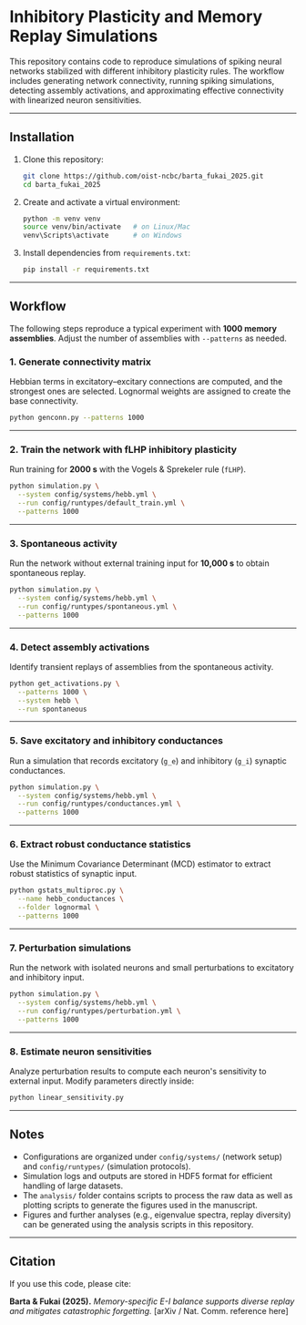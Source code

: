 # Inhibitory Plasticity and Memory Replay Simulations

This repository contains code to reproduce simulations of spiking neural networks stabilized with different inhibitory plasticity rules.
The workflow includes generating network connectivity, running spiking simulations, detecting assembly activations, and approximating effective connectivity with linearized neuron sensitivities.

---

## Installation

1. Clone this repository:

   ```bash
   git clone https://github.com/oist-ncbc/barta_fukai_2025.git
   cd barta_fukai_2025
   ```

2. Create and activate a virtual environment:

   ```bash
   python -m venv venv
   source venv/bin/activate   # on Linux/Mac
   venv\Scripts\activate      # on Windows
   ```

3. Install dependencies from `requirements.txt`:

   ```bash
   pip install -r requirements.txt
   ```

---

## Workflow

The following steps reproduce a typical experiment with **1000 memory assemblies**.
Adjust the number of assemblies with `--patterns` as needed.

### 1. Generate connectivity matrix

Hebbian terms in excitatory–excitary connections are computed, and the strongest ones are selected. Lognormal weights are assigned to create the base connectivity.

```bash
python genconn.py --patterns 1000
```

---

### 2. Train the network with fLHP inhibitory plasticity

Run training for **2000 s** with the Vogels & Sprekeler rule (`fLHP`).

```bash
python simulation.py \
  --system config/systems/hebb.yml \
  --run config/runtypes/default_train.yml \
  --patterns 1000
```

---

### 3. Spontaneous activity

Run the network without external training input for **10,000 s** to obtain spontaneous replay.

```bash
python simulation.py \
  --system config/systems/hebb.yml \
  --run config/runtypes/spontaneous.yml \
  --patterns 1000
```

---

### 4. Detect assembly activations

Identify transient replays of assemblies from the spontaneous activity.

```bash
python get_activations.py \
  --patterns 1000 \
  --system hebb \
  --run spontaneous
```

---

### 5. Save excitatory and inhibitory conductances

Run a simulation that records excitatory (`g_e`) and inhibitory (`g_i`) synaptic conductances.

```bash
python simulation.py \
  --system config/systems/hebb.yml \
  --run config/runtypes/conductances.yml \
  --patterns 1000
```

---

### 6. Extract robust conductance statistics

Use the Minimum Covariance Determinant (MCD) estimator to extract robust statistics of synaptic input.

```bash
python gstats_multiproc.py \
  --name hebb_conductances \
  --folder lognormal \
  --patterns 1000
```

---

### 7. Perturbation simulations

Run the network with isolated neurons and small perturbations to excitatory and inhibitory input.

```bash
python simulation.py \
  --system config/systems/hebb.yml \
  --run config/runtypes/perturbation.yml \
  --patterns 1000
```

---

### 8. Estimate neuron sensitivities

Analyze perturbation results to compute each neuron's sensitivity to external input.
Modify parameters directly inside:

```bash
python linear_sensitivity.py
```

---

## Notes

* Configurations are organized under `config/systems/` (network setup) and `config/runtypes/` (simulation protocols).
* Simulation logs and outputs are stored in HDF5 format for efficient handling of large datasets.
* The `analysis/` folder contains scripts to process the raw data as well as plotting scripts to generate the figures used in the manuscript.
* Figures and further analyses (e.g., eigenvalue spectra, replay diversity) can be generated using the analysis scripts in this repository.

---

## Citation

If you use this code, please cite:

**Barta & Fukai (2025).**
*Memory-specific E-I balance supports diverse replay and mitigates catastrophic forgetting.*
\[arXiv / Nat. Comm. reference here]
